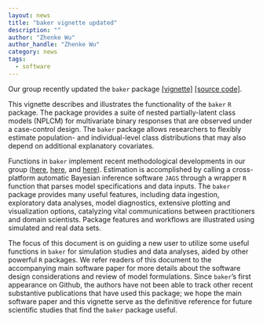 ```yaml
---
layout: news
title: "baker vignette updated"
description: ""
author: "Zhenke Wu"
author_handle: "Zhenke Wu"
category: news
tags: 
  - software
---
```


Our group recently updated the `baker` package [[vignette]](/assets/html/baker_vignette.html) [[source code]](https://github.com/zhenkewu/baker). 

This vignette describes and illustrates the functionality of the `baker` `R` package. The package provides a suite of nested partially-latent class models (NPLCM) for multivariate binary responses that are observed under a case-control design. The `baker` package allows researchers to flexibly estimate population- and individual-level class distributions that may also depend on additional explanatory covariates. 

Functions in `baker` implement recent methodological developments in our group ([here](https://zhenkewu.com/papers/wu-2015-plcm), [here](https://zhenkewu.com/papers/wu-2016-nested-plcm), and [here](https://zhenkewu.com/papers/nplcm_reg)). Estimation is accomplished by calling a cross-platform automatic Bayesian inference software `JAGS` through a wrapper `R` function that parses model specifications and data inputs. The `baker` package provides many useful features, including data ingestion, exploratory data analyses, model diagnostics, extensive plotting and visualization options, catalyzing vital communications between practitioners and domain scientists. Package features and workflows are illustrated using simulated and real data sets. 

The focus of this document is on guiding a new user to utilize some useful functions in `baker` for simulation studies and data analyses, aided by other powerful `R` packages. We refer readers of this document to the accompanying main software paper for more details about the software design considerations and review of model formulations. Since  `baker`’s first appearance on Github, the authors have not been able to track other recent substantive publications that have used this package; we hope the main software paper and this vignette serve as the definitive reference for future scientific studies that find the `baker` package useful.